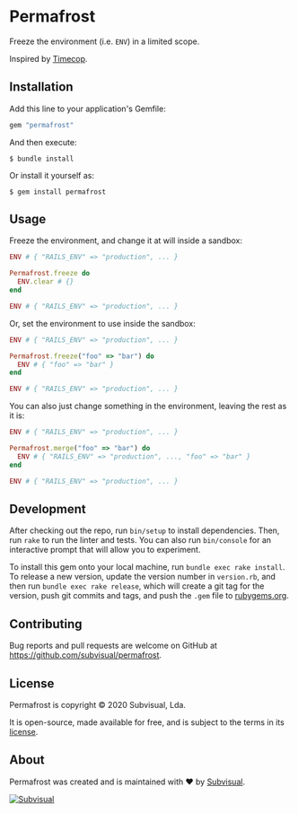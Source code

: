 Permafrost
==========

Freeze the environment (i.e. `ENV`) in a limited scope.

Inspired by [Timecop].


Installation
------------

Add this line to your application's Gemfile:

```ruby
gem "permafrost"
```

And then execute:

    $ bundle install

Or install it yourself as:

    $ gem install permafrost


Usage
-----

Freeze the environment, and change it at will inside a sandbox:

```ruby
ENV # { "RAILS_ENV" => "production", ... }

Permafrost.freeze do
  ENV.clear # {}
end

ENV # { "RAILS_ENV" => "production", ... }
```

Or, set the environment to use inside the sandbox:

```ruby
ENV # { "RAILS_ENV" => "production", ... }

Permafrost.freeze("foo" => "bar") do
  ENV # { "foo" => "bar" }
end

ENV # { "RAILS_ENV" => "production", ... }
```

You can also just change something in the environment, leaving the rest as it
is:

```ruby
ENV # { "RAILS_ENV" => "production", ... }

Permafrost.merge("foo" => "bar") do
  ENV # { "RAILS_ENV" => "production", ..., "foo" => "bar" }
end

ENV # { "RAILS_ENV" => "production", ... }
```


Development
-----------

After checking out the repo, run `bin/setup` to install dependencies. Then, run
`rake` to run the linter and tests. You can also run `bin/console` for an interactive
prompt that will allow you to experiment.

To install this gem onto your local machine, run `bundle exec rake install`. To
release a new version, update the version number in `version.rb`, and then run
`bundle exec rake release`, which will create a git tag for the version, push
git commits and tags, and push the `.gem` file to [rubygems.org].


Contributing
------------

Bug reports and pull requests are welcome on GitHub at
https://github.com/subvisual/permafrost.


License
-----

Permafrost is copyright &copy; 2020 Subvisual, Lda.

It is open-source, made available for free, and is subject to the terms in
its [license].


About
-----

Permafrost was created and is maintained with :heart: by
[Subvisual][subvisual].

[![Subvisual][subvisual-logo]][subvisual]


[Timecop]: https://github.com/travisjeffery/timecop
[license]: ./LICENSE.txt
[rubygems.org]: https://rubygems.org
[subvisual]: http://subvisual.com
[subvisual-logo]: https://raw.githubusercontent.com/subvisual/guides/master/github/templates/logos/blue.png